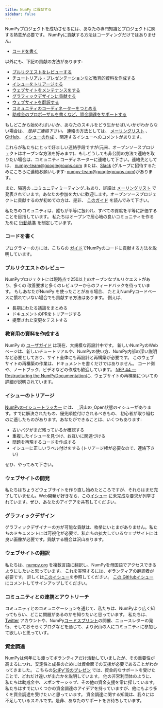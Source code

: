 ```yaml
---
title: NumPy に貢献する
sidebar: false
---
```


NumPyプロジェクトを成功させるには、あなたの専門知識とプロジェクトに関する熱意が必要です。 NumPyに貢献する方法はコーディングだけではありません。

- [コードを書く](#writing-code)

以外にも、下記の貢献の方法があります:

- [プルリクエストをレビューする](#reviewing-pull-requests)
- [チュートリアル・プレゼンテーションなど教育的資料を作成する](#developing-educational-materials)
- [イシューをトリアージする](#issue-triaging)
- [ウェブサイトをメンテナンスをする](#website-development)
- [グラフィックデザインに貢献する](#graphic-design)
- [ウェブサイトを翻訳する](#translating-website-content)
- [コミュニティのコーディネーターをつとめる](#community-coordination-and-outreach)
- [助成金のプロポーザルを書くなど、資金調達をサポートする](#fundraising)

もしどこから始めればいいか、あなたのスキルをどう生かせばいいかがわからない場合は、 _是非ご連絡下さい。_ 連絡の方法としては、 [メーリングリスト](https://mail.python.org/mailman/listinfo/numpy-discussion) 、 [GitHub](http://github.com/numpy/numpy)、 [イシューの作成](https://github.com/numpy/numpy/issues) 、関連するイシューへのコメントがあります。

これらが私たちにとって好ましい連絡手段ですが(元来、オープンソースプロジェクトはオープンな方法を好みます)、もしどうしても非公開の方法で連絡を取りたい場合は、コミュニティコーディネーターに連絡して下さい。連絡先としては、 <numpy-team@googlegroups.com> または、[Slack](https://numpy-team.slack.com) (グループに招待するためにこちらに連絡お願いします: <numpy-team@googlegroups.com>)があります。

また、隔週の _コミュニティミーティング_もあり、詳細は [メーリングリスト](https://mail.python.org/mailman/listinfo/numpy-discussion) で発表されています。あなたの参加を大いに歓迎します。オープンソースプロジェクトに貢献するのが初めての方は、是非、 [このガイド](https://opensource.guide/how-to-contribute/) を読んでみて下さい。

私たちのコミュニティは、誰もが平等に扱われ、すべての貢献を平等に評価することを目指しています。 私たちはオープンで居心地の良いコミュニティを作るために [行動基準](/ja/code-of-conduct) を制定しています。

### コードを書く

プログラマーの方には、こちらの [ガイド](https://numpy.org/devdocs/dev/index.html#development-process-summary)でNumPyのコードに貢献する方法を説明しています。

### プルリクエストのレビュー
NumPyプロジェクトには現時点で250以上のオープンなプルリクエストがあり、多くの 改善要求と多くのレビュワーからのフィードバックを待っています。 もしあなたがNumPy を使ったことがある場合、 たとえNumPyコードベースに慣れていない場合でも貢献する方法はあります。 例えば、
* 長期にわたる議論をまとめる
* ドキュメントのPRをトリアージする
* 提案された変更をテストする


### 教育用の資料を作成する

NumPy の [ユーザガイド](https://numpy.org/devdocs) は現在、大規模な再設計中です。 新しいNumPyのWebページは、新しいチュートリアルや、NumPyの使い方、NumPy内部の深い説明など必要としており、サイト全体にも再設計と再構築が必要です。 このウェブサイトの再構築の作業は、ドキュメントを書くだけではありません。 コード例や、ノートブック、ビデオなどの作成も歓迎しています。 [NEP 44 — Restructuring the NumPyDocumentation](https://numpy.org/neps/nep-0044-restructuring-numpy-docs.html)に、ウェブサイトの再構築についての詳細が説明されています。


### イシューのトリアージ

[NumPyのイシュートラッカー](https://github.com/numpy/numpy/issues) には、 _沢山の_Open状態のイシューがあります。すでに解決されたもの、優先順位付けされるべきもの、 初心者が取り組むのに適したものがあります。あなたができることは、いくつもあります:

* 古いバグがまだ残っているか確認する
* 重複したイシューを見つけ、お互いに関連づける
* 問題を再現するコードを作成する
* イシューに正しいラベル付けをする (トリアージ権が必要なので、連絡下さい)

ぜひ、やってみて下さい。


### ウェブサイトの開発

私たちはちょうどウェブサイトを作り直し始めたところですが、それらはまだ完了していません。Web開発が好きなら、この[イシュー](https://github.com/numpy/numpy.org/issues?q=is%3Aissue+is%3Aopen+label%3Adesign) に未完成な要求が列挙されています。ぜひ、あなたのアイデアを共有してください。


### グラフィックデザイン

グラフィックデザイナーの方が可能な貢献は、枚挙にいとまがありません。私たちのドキュメントには可視化が必要で、私たちの拡大しているウェブサイトには良い画像が必要です。貢献する機会は沢山あります。


### ウェブサイトの翻訳

私たちは、[numpy.org](https://numpy.org) を複数言語に翻訳し、NumPyを母国語でアクセスできるようにしたいと思っています。 これを実現するには、ボランティアの翻訳者が必要です。  詳しくは[このイシュー](https://numpy.org/neps/nep-0028-website-redesign.html#translation-multilingual-i18n)を参照してください。 [この GitHubイシュー](https://github.com/numpy/numpy.org/issues/55) にコメントしてサインアップしてください。


### コミュニティとの連携とアウトリーチ

コミュニティとのコミュニケーションを通じて、私たちは、NumPyより広く知ってもらい、どこに問題があるのかを知りたいと思っています。 私たちは、[Twitter](https://twitter.com/numpy_team) アカウントや、NumPy[コードスプリント](https://scisprints.github.io/)の開催、ニュースレターの発行、そしておそらくブログなどを通じて、より沢山の人にコミュニティに参加して欲しいと思っていす。

### 資金調達

NumPyは何年にも渡ってボランティアだけ活動していましたが、その重要性が高まるにつれ、安定性と成長のためには資金面での支援が必要であることがわかってきました。 こちらの[SciPy'19のプレゼン](https://www.youtube.com/watch?v=dBTJD_FDVjU) では、資金的なサポートを受けたことで、どれだけ違いが出たかを説明しています。 他の非営利団体のように、私たちは助成金や、スポンサーシップ、その他の資金支援を常に探しています。 私たちはすでにいくつかの資金調達のアイデアを持っていますが、他にもより多くを資金調達を受けたいと思っています。 資金調達に関する知識は、我々には不足しているスキルです。是非、あなたのサポートをお待ちしています。

